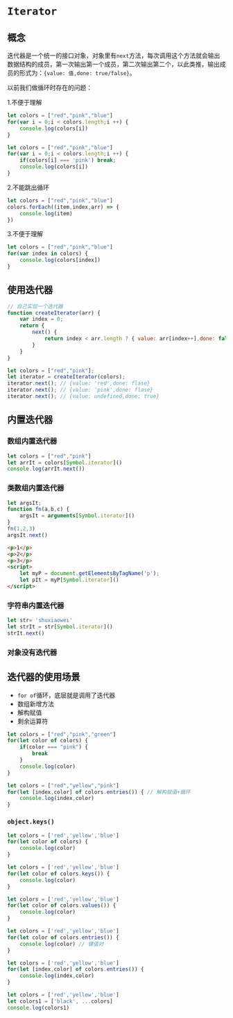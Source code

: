 # `Iterator `

## 概念

迭代器是一个统一的接口对象，对象里有`next`方法，每次调用这个方法就会输出数据结构的成员，第一次输出第一个成员，第二次输出第二个，以此类推，输出成员的形式为：`{value: 值,done: true/false}`。

以前我们做循环时存在的问题：

1.不便于理解

```js
let colors = ["red","pink","blue"]
for(var i = 0;i < colors.length;i ++) {
    console.log(colors[i])
}
```

```js
let colors = ["red","pink","blue"]
for(var i = 0;i < colors.length;i ++) {
    if(colors[i] === 'pink') break;
    console.log(colors[i])
}
```

2.不能跳出循环

```js
let colors = ["red","pink","blue"]
colors.forEach((item,index,arr) => { 
	console.log(item)
})
```

3.不便于理解

```js
let colors = ["red","pink","blue"]
for(var index in colors) {  
	console.log(colors[index])
}
```



## 使用迭代器

```js
// 自己实现一个迭代器
function createIterator(arr) {
	var index = 0;
	return {
		next() {
			return index < arr.length ? { value: arr[index++],done: false} : {value: undefined,done: true}
		}
	}
}

let colors = ["red","pink"];
let iterator = createIterator(colors);
iterator.next(); // {value: 'red',done: flase}
iterator.next(); // {value: 'pink',done: flase}
iterator.next(); // {value: undefined,done: true}
```



## 内置迭代器

### 数组内置迭代器

```js
let colors = ["red","pink"]
let arrIt = colors[Symbol.iterator]() 
console.log(arrIt.next())
```

### 类数组内置迭代器

```js
let argsIt;
function fn(a,b,c) {
	argsIt = arguments[Symbol.iterator]() 
}
fn(1,2,3)
argsIt.next()
```

```html
<p>1</p>
<p>2</p>
<p>3</p>
<script>
    let myP = document.getElementsByTagName('p');
    let pIt = myP[Symbol.iterator]()
</script>
```

### 字符串内置迭代器

```js
let str= 'shuxiaowei'
let strIt = str[Symbol.iterator]()
strIt.next()
```

### 对象没有迭代器



## 迭代器的使用场景 

- `for of`循环，底层就是调用了迭代器 
- 数组新增方法
- 解构赋值
- 剩余运算符

```js
let colors = ["red","pink","green"]
for(let color of colors) {
	if(color === "pink") {
		break
	}
    console.log(color)
}
```

```js
let colors = ["red","yellow","pink"]
for(let [index,color] of colors.entries()) { // 解构赋值+循环
	console.log(index,color)
}
```

### `object.keys()`

```js
let colors = ['red','yellow','blue']
for(let color of colors) {
    console.log(color)
}
```

```js
let colors = ['red','yellow','blue']
for(let color of colors.keys()) {
    console.log(color)
}
```

```js
let colors = ['red','yellow','blue']
for(let color of colors.values()) {
    console.log(color)
}
```

```js
let colors = ['red','yellow','blue']
for(let color of colors.entries()) {
    console.log(color) // 键值对
}
```

```js
let colors = ['red','yellow','blue']
for(let [index,color] of colors.entries()) {
    console.log(index,color)
}
```

```js
let colors = ['red','yellow','blue']
let colors1 = ['black', ...colors]
console.log(colors1)
```